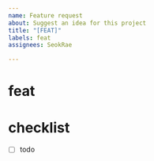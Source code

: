 ```yaml
---
name: Feature request
about: Suggest an idea for this project
title: "[FEAT]"
labels: feat
assignees: SeokRae

---
```


# feat

# checklist

- [ ] todo
